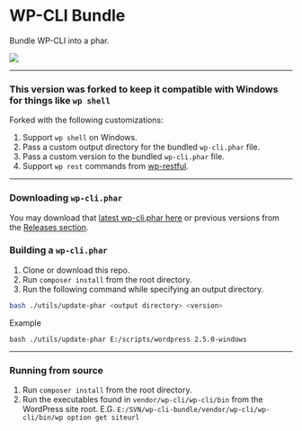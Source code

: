 WP-CLI Bundle
======
Bundle WP-CLI into a phar.

<p>
<a href="https://github.com/lipemat/wp-cli-bundle/releases/latest">
<img src="https://img.shields.io/github/v/tag/lipemat/wp-cli-bundle?label=version"/>
</a>
</p>

--------------------------------------------------------------

### This version was forked to keep it compatible with Windows for things like `wp shell`

Forked with the following customizations:
1. Support `wp shell` on Windows.
2. Pass a custom output directory for the bundled `wp-cli.phar` file.
3. Pass a custom version to the bundled `wp-cli.phar` file.
3. Support `wp rest` commands from [wp-restful](https://github.com/lipemat/restful).

--------------------------------------------------------------------------------------------------------------------------------------
### Downloading `wp-cli.phar`
You may download that <a href="https://github.com/lipemat/wp-cli-bundle/releases/latest/download/wp-cli.phar">latest wp-cli.phar here</a> or previous versions from the <a href="https://github.com/lipemat/wp-cli-bundle/releases/">Releases section</a>.

### Building a `wp-cli.phar`
1. Clone or download this repo.
2. Run `composer install` from the root directory.
3. Run the following command while specifying an output directory.

```bash
bash ./utils/update-phar <output directory> <version>
```
Example
```
bash ./utils/update-phar E:/scripts/wordpress 2.5.0-windows
```

-------------------------------------------------------------------
### Running from source
1. Run `composer install` from the root directory.
2. Run the executables found in `vendor/wp-cli/wp-cli/bin` from the WordPress site root. E.G. `E:/SVN/wp-cli-bundle/vendor/wp-cli/wp-cli/bin/wp option get siteurl`
